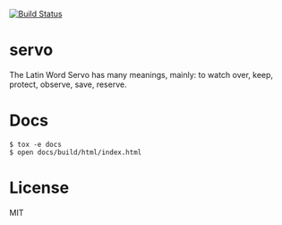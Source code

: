 [![Build Status](http://img.shields.io/travis/retr0h/servo.svg?style=flat-square)](https://travis-ci.org/retr0h/servo)

servo
=====

The Latin Word Servo has many meanings, mainly: to watch over, keep, protect, observe, save, reserve.

Docs
====

	$ tox -e docs
	$ open docs/build/html/index.html

License
=======

MIT
